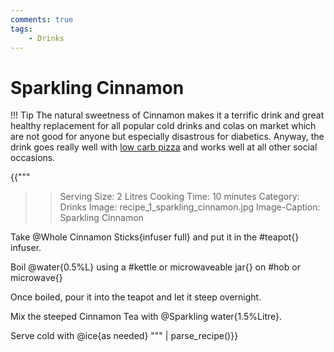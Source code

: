 ```yaml
---
comments: true
tags:
    - Drinks
---
```


# Sparkling Cinnamon

!!! Tip
    The natural sweetness of Cinnamon makes it a terrific 
    drink and great healthy replacement for all popular 
    cold drinks and colas on market which are not good 
    for anyone but especially disastrous for diabetics.
    Anyway, the drink goes really well with [low carb pizza](../Main%20Meal%20Options/recipe_006_low_carb_pizza.md) and
    works well at all other social occasions.

{{"""
>> Serving Size: 2 Litres
>> Cooking Time: 10 minutes
>> Category: Drinks
>> Image: recipe_1_sparkling_cinnamon.jpg 
>> Image-Caption: Sparkling Cinnamon

Take @Whole Cinnamon Sticks{infuser full} and put it in the #teapot{} infuser.

Boil @water{0.5%L} using a #kettle or microwaveable jar{} on #hob or microwave{}

Once boiled, pour it into the teapot and let it steep overnight.

Mix the steeped Cinnamon Tea with @Sparkling water{1.5%Litre}.

Serve cold with @ice{as needed}
"""
| parse_recipe()}}
